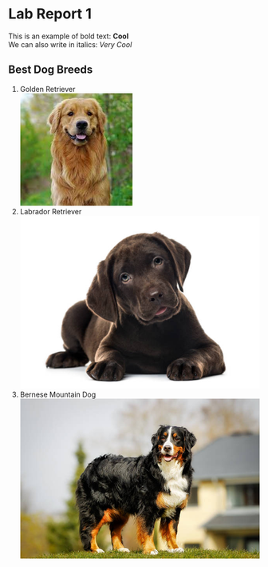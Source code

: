# Lab Report 1 
This is an example of bold text: **Cool**\
We can also write in italics:  _Very Cool_ 
## Best Dog Breeds
1. Golden Retriever\
![Image](https://github.com/rickrodness/cse15l-lab-reports/blob/main/golden.jpg?raw=true)
2. Labrador Retriever\
![Image](https://github.com/rickrodness/cse15l-lab-reports/blob/main/choc_pup.jpg?raw=true)
3. Bernese Mountain Dog\
![Image](https://github.com/rickrodness/cse15l-lab-reports/blob/main/bernese.jpg?raw=true)

   

